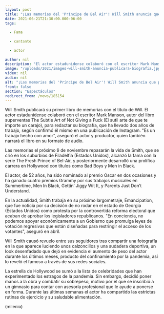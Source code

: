 ```yaml
---
layout: post
title: "¡Las memorias del 'Príncipe de Bel Air'! Will Smith anuncia que publicará su biografía"
date: 2021-06-21T21:30:00.000-06:00
tags:
  
  - Fama
  
  - cantante
  
  - actor
  
author: nil
description: "El actor estadunidense colaboró con el escritor Mark Manso para redactar sus memorias, las cuales saldrán a la venta en otoño. "
image: "/uploads/2021/images-will-smith-anuncia-publicara-biografia.jpg"
video: nil
audio: nil
alt: "¡Las memorias del 'Príncipe de Bel Air'! Will Smith anuncia que publicará su biografía"
front: false
section: "Espectáculos"
redirect_from: /news/185154
---
```


Will Smith publicará su primer libro de memorias con el título de Will. El actor estadunidense colaboró con el escritor Mark Manson, autor del libro superventas The Subtle Art of Not Giving a Fuck (El sutil arte de que te importe un carajo), para redactar su biografía, que ha llevado dos años de trabajo, según confirmó él mismo en una publicación de Instagram. "Es un trabajo hecho con amor", aseguró el actor y productor, quien también narrará el libro en su formato de audio.

Las memorias el próximo 9 de noviembre repasarán la vida de Smith, que se crió en los suburbios de Filadelfia (Estados Unidos), alcanzó la fama con la serie The Fresh Prince of Bel-Air, y posteriormente desarrolló una prolífica carrera en Hollywood con títulos como Bad Boys y Men in Black. 

El actor, de 52 años, ha sido nominado al premio Oscar en dos ocasiones y ha ganado cuatro premios Grammy por sus trabajos musicales en Summertime, Men In Black, Gettin’ Jiggy Wit It, y Parents Just Don’t Understand.  

En la actualidad, Smith trabaja en su próximo largometraje, Emancipation, que fue noticia por su decisión de no rodar en el estado de Georgia (Estados Unidos) como protesta por la controvertida reforma electoral que acaban de aprobar los legisladores republicanos. 
"En conciencia, no podemos apoyar económicamente a un Gobierno que promulga leyes de votación regresivas que están diseñadas para restringir el acceso de los votantes", aseguró en abril.   

Will Smith causó revuelo entre sus seguidores tras compartir una fotografía en la que aparece luciendo unos calzoncillos y una sudadera deportiva, un look desenfadado que dejó en evidencia el aumento de peso del actor durante los últimos meses, producto del confinamiento por la pandemia, así lo reveló el famoso a través de sus redes sociales.  

La estrella de Hollywood se sumó a la lista de celebridades que han experimentado los estragos de la pandemia. Sin embargo, decidió poner manos a la obra y combatir su sobrepeso, motivo por el que se inscribió a un gimnasio para contar con asesoría profesional que le ayude a ponerse en forma. Durante las últimas semanas el actor ha compartido las estrictas rutinas de ejercicio y su saludable alimentación.  

(milenio)